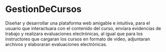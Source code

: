 # GestionDeCursos
Diseñar y desarrollar una plataforma web amigable e intuitiva, para el usuario que interactuara con el contenido del curso, enviara evidencias de trabajo y realizara evaluaciones electrónicas, al igual que para los instructores que cargaran los cursos en formato de video, adjuntaran archivos y elaboraran evaluaciones electrónicas.
